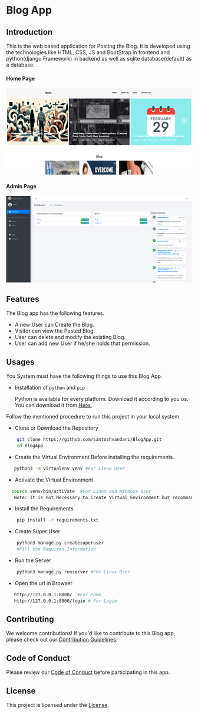 # Blog App
## Introduction
This is the web based application for Posting the Blog. It is developed using the technologies like HTML, CSS, JS and BootStrap in frontend and python(django Framework) in backend as well as sqlite database(default) as a database.

#### Home Page 
![Home Page](/img/home.png)

#### Admin Page 
![Admin Page](/img/admin.png)

## Features
The Blog app has the following features.
 - A new User can Create the Blog.
 - Visitor can view the Posted Blog.
 - User can delete and modify the existing Blog.
 - User can add new User if he/she holds that permission.

## Usages
You System must have the following things to use this Blog App.
 - Installation of `python` and  `pip`

    Python is available for every platform. Download it according to you os. You can download it from [Here.](https://www.python.org/downloads/)


Follow the mentioned procedure to run this project in your local system.
 - Clone or Download the Repository
```bash
    git clone https://github.com/santoshvandari/BlogApp.git 
    cd BlogApp
```
 - Create the Virtual Environment Before installing the requirements. 
 ```Bash
    python3 -m virtualenv venv #For Linux User
 ```
  - Activate the Virtual Environment
  ```bash
    source venv/bin/activate  #For Linux and Windows User
     Note: It is not Necessary to Create Virtual Environment but recommanded.
  ``` 
 - Install the Requirements
```bash
    pip install -r requirements.txt
```
 - Create Super User
```bash 
    python3 manage.py createsuperuser
    #Fill the Required Information
```

 - Run the Server
```bash
    python3 manage.py runserver #FOr Linux User
```
 - Open the url in Browser
 ```bash
    http://127.0.0.1:8000/  #For Home
    http://127.0.0.1:8000/login # For Login
 ```

## Contributing
We welcome contributions! If you'd like to contribute to this Blog app, please check out our [Contribution Guidelines](Contribution.md).

## Code of Conduct
Please review our [Code of Conduct](CodeOfConduct.md) before participating in this app.

## License
This project is licensed under the [License](LICENSE).